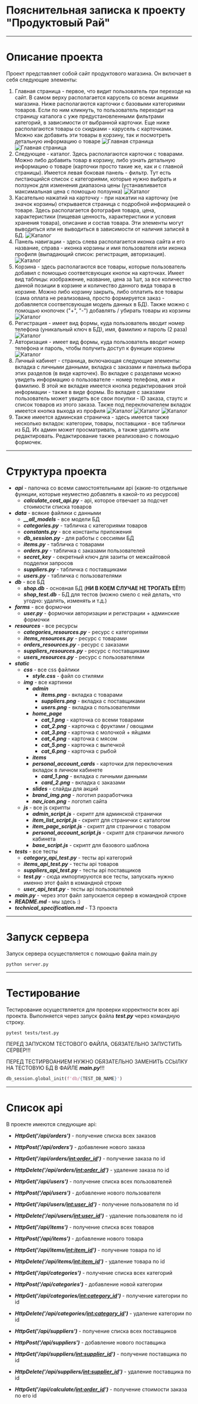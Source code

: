 # Пояснительная записка к проекту "Продуктовый Рай"

---

# Описание проекта
Проект представляет собой сайт продуктового магазина. Он включает 
  в себя следующие элементы: 
1. Главная страница - первое, что видит пользователь при переходе на сайт. 
   В самом верху располагается карусель со всеми акциями магазина. Ниже 
   располагаются карточки с базовыми категориями товаров. Если по ним 
   кликнуть, то пользователь переходит на страницу каталога с уже 
   предустановленными фильтрами категорий, в зависимости от выбранной 
   карточки. Еще ниже располагаются товары со скидками - карусель с 
   карточками. Можно как добавить эти товары в корзину, так и посмотреть 
   детальную информацию о товаре ![Главная страница](demo_img/demo_img_1.png)![Главная страница](demo_img/demo_img_2.png)
2. Следующее - каталог. Здесь располагаются карточки с товарами. Можно 
   либо добавить товар в корзину, либо узнать детальную информацию о 
   товаре (карточки просто такие же, как и с главной страницы). Имеется 
   левая боковая панель - фильтр. Тут есть листающийся список с 
   категориями, которые нужно выбрать и ползунок для изменения диапазона 
   цены (устанавливается максимальная цена с помощью ползунка) ![Каталог](demo_img/demo_img_3.png)
3. Касательно нажатий на карточку - при нажатии на карточку (не значок 
   корзины) открывается страница с подробной информацией о товаре. Здесь 
   располагается фотография товара, цена, характеристики (пищевая ценность,
   характеристики и условия хранения товара), описание и состав товара. 
   Эти элементы могут выводиться или не выводиться в зависимости от 
   наличия записей в БД. ![Каталог](demo_img/demo_img_4.png)
4. Панель навигации - здесь слева располагается иконка сайта и его 
   название, справа - иконка корзины и имя пользователя или иконка профиля 
   (выпадающий список: регистрация, авторизация). ![Каталог](demo_img/demo_img_5.png)
5. Корзина - здесь располагаются все товары, которые пользователь добавил 
   с помощью соответсвующих кнопок на карточках. Имеет вид таблицы: 
   изображение, название, цена за 1шт, за все количество данной позиции в 
   корзине и количество данного вида товара в корзине. Можно либо корзину 
   закрыть, либо оплатить все товары (сама оплата не реализована, просто 
   формируется заказ - добавляется соответсвующая модель данных в БД). 
   Также можно с помощью кнопочек ("+", "-") добавлять / убирать товары из 
   корзины ![Каталог](demo_img/demo_img_6.png)
6. Регистрация - имеет вид формы, куда пользователь вводит номер телефона 
   (уникальный ключ в БД), имя, фамилию и пароль (2 раза) ![Каталог](demo_img/demo_img_7.png)
7. Авторизация - имеет вид формы, куда пользователь вводит номер телефона 
   и пароль, чтобы получить доступ к функции корзины ![Каталог](demo_img/demo_img_8.png)
8. Личный кабинет - страница, включающая следующие элементы: вкладка с 
   личными данными, вкладка с заказами и панелька выбора этих разделов (в 
   виде карточек). Во вкладке с разделами можно увидеть информацию о 
   пользователе - номер телефона, имя и фамилию. В этой же вкладке имеется 
   кнопка редактирования этой информации - также в виде формы. Во вкладке 
   с заказами пользователь может увидеть все свои покупки - ID заказа, 
   стаутс и список товаров из этого заказа. Также под переключателем 
   вкладок имеется кнопка выхода из профиля ![Каталог](demo_img/demo_img_9.png) ![Каталог](demo_img/demo_img_10.png) ![Каталог](demo_img/demo_img_11.png)
9. Также имеется админская страничка - здесь имеется также несколько 
   вкладок: категории, товары, поставщики - все таблички из БД. Их админ 
   может просматривать, а также удалять или редактировать. Редактирование 
   также реализовано с помощью формочек. 

---

# Структура проекта

+ ***api*** - папочка со всеми самостоятельными api (какие-то отдельные функции, которые неуместно добавлять в какой-то из ресурсов)
	+ ***calculate_cost_api.py*** - api, которое отвечает за подсчет стоимости списка товаров
+ ***data*** - всякие файлики с данными
	+ ***\_\_all_models*** - все модели БД
	+ ***categories.py*** - табличка с категориями товаров
	+ ***constants.py*** - все константы приложения
	+ ***db_session.py*** - для работы с сессиями БД
	+ ***items.py*** - табличка с товарами
	+ ***orders.py*** - табличка с заказами пользователей
	+ ***secret_key*** - секретный ключ для зазиты от межсайтовой подделки запросов
	+ ***suppliers.py*** - табличка с поставщиками
	+ ***users.py*** - табличка с пользователями
+ ***db*** - все БД
	+ ***shop.db*** - основная БД (**НИ В КОЕМ СЛУЧАЕ НЕ ТРОГАТЬ ЕЁ!!!**)
	+ ***shop_test.db*** - БД для тестов (можно смело с ней делать, что угодно: удалять, изменять и т.д.)
+ ***forms*** - все формочки
    + ***user.py*** - формочки авторизации и регистрации + админские формочки
+ ***resources*** - все ресурсы
	+ ***categories_resources.py*** - ресурс с категориями
	+ ***items_resources.py*** - ресурс с товарами
	+ ***orders_resources.py*** - ресурс с заказами
	+ ***suppliers_resources.py*** - ресурс с поставщиками
	+ ***users_resources.py*** - ресурс с пользователями
+ ***static***
    + ***css*** - все css файлики
      + ***style.css*** - файл со стилями 
    + ***img*** - все картинки
      + ***admin***
        + ***items.png*** - вкладка с товарами
        + ***suppliers.png*** - вкладка с поставщиками
        + ***users.png*** - вкладка с пользователями
      + ***home_page***
        + ***cat_1.png*** - карточка со всеми товарами
        + ***cat_2.png*** - карточка с фруктами / овощами
        + ***cat_3.png*** - карточка с молочкой + яйцами
        + ***cat_4.png*** - карточка с мясом
        + ***cat_5.png*** - карточка с выпечкой
        + ***cat_6.png*** - карточка с рыбой
      + ***items***
      + ***personal_account_cards*** - карточки для переключения вкладок в 
		личном кабинете
        + ***card_1.png*** - вкладка с личными данными
        + ***card_2.png*** - вкладка с заказами
      + ***slides*** - слайды для акций
      + ***brand_img.png*** - логотип разработчика
      + ***nav_icon.png*** - логотип сайта
    + ***js*** - все js скрипты
      + ***admin_script.js*** - скрипт для админской странички
      + ***item_list_script.js*** - скрипт для странички с каталогом
      + ***item_page_script.js*** - скрипт для странички с товаром
      + ***personal_account_script.js*** - скрипт для странички личного 
		кабинета
      + ***base_script.js*** - скрипт для базового шаблона
+ ***tests*** - все тесты
	+ ***category_api_test.py*** - тесты api категорий
	+ ***items_api_test.py*** - тесты api товаров
	+ ***suppliers_api_test.py*** - тесты api поставщиков
	+ ***test.py*** - сюда импортируются все тесты, запускать нужно именно этот файл в командной строке
	+ ***user_api_test.py*** - тесты api пользователей
+ ***main.py*** - через этот файл запускается сервер в командной строке
+ ***README.md*** - мы здесь :)
+ ***technical_specification.md*** - ТЗ проекта

---
# Запуск сервера

Запуск сервера осуществляется с помощью файла main.py

```shell
python server.py
```

---
# Тестирование

Тестирование осуществляется для проверки корректности всех api проекта. Выполняется через запуск файла ***test.py*** через командную строку.

```shell
pytest tests/test.py
```

ПЕРЕД ЗАПУСКОМ ТЕСТОВОГО ФАЙЛА, ОБЯЗАТЕЛЬНО ЗАПУСТИТЬ СЕРВЕР!!!

ПЕРЕД ТЕСТИРВОАНИЕМ НУЖНО ОБЯЗАТЕЛЬНО ЗАМЕНИТЬ ССЫЛКУ НА ТЕСТОВУЮ БД В ФАЙЛЕ ***main.py***!!!

```python
db_session.global_init(f'db/{TEST_DB_NAME}')
```

---
# Список api

В проекте имеются следующие api:
+ ***HttpGet('/api/orders')*** - получение списка всех заказов
+ ***HttpPost('/api/orders')*** - добавление нового заказа
+ ***HttpGet('/api/orders/<int:order_id>')*** - получение заказа по id
+ ***HttpDelete('/api/orders/<int:order_id>')*** - удаление заказа по id
 
+ ***HttpGet('/api/users')*** - получение списка всех пользователей
+ ***HttpPost('/api/users')*** - добавление нового пользователя
+ ***HttpGet('/api/users/<int:user_id>')*** - получение пользователя по id
+ ***HttpDelete('/api/users/<int:user_id>')*** - удаление пользователя по id
 
+ ***HttpGet('/api/items')*** - получение списка всех товаров
+ ***HttpPost('/api/items')*** - добавление нового товара
+ ***HttpGet('/api/items/<int:item_id>')*** - получение товара по id
+ ***HttpDelete('/api/items/<int:item_id>')*** - удаление товара по id

+ ***HttpGet('/api/categories')*** - получение списка всех категорий
+ ***HttpPost('/api/categories')*** - добавление новой категории
+ ***HttpGet('/api/categories/<int:category_id>')*** - получение категории по id
+ ***HttpDelete('/api/categories/<int:category_id>')*** - удаление категории по id

+ ***HttpGet('/api/suppliers')*** - получение списка всех поставщиков
+ ***HttpPost('/api/suppliers')*** - добавление нового поставщика
+ ***HttpGet('/api/suppliers/<int:supplier_id>')*** - получение поставщика по id
+ ***HttpDelete('/api/suppliers/<int:supplier_id>')*** - удаление поставщика по id

+ ***HttpGet('/api/calculate/<int:order_id>')*** - получение стоимости заказа по его id